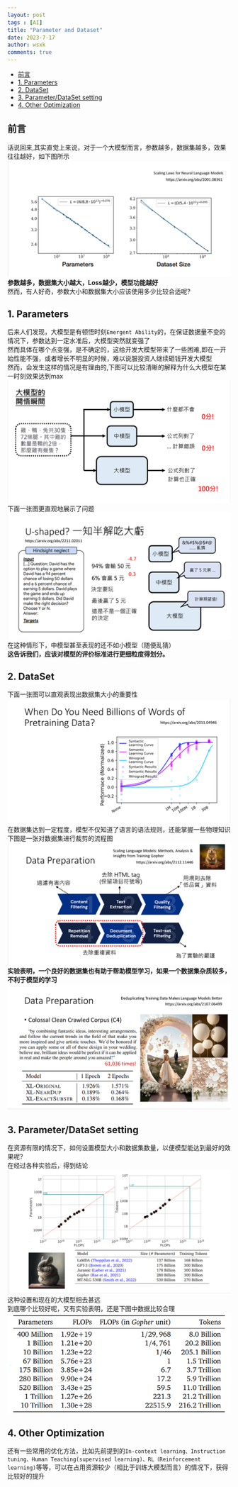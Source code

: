 ```yaml
---
layout: post
tags : [AI]
title: "Parameter and Dataset"
date: 2023-7-17
author: wsxk
comments: true
---
```


- [前言](#前言)
- [1. Parameters](#1-parameters)
- [2. DataSet](#2-dataset)
- [3. Parameter/DataSet setting](#3-parameterdataset-setting)
- [4. Other Optimization](#4-other-optimization)

## 前言<br>
话说回来,其实直觉上来说，对于一个大模型而言，参数越多，数据集越多，效果往往越好，如下图所示<br>
![](https://raw.githubusercontent.com/wsxk/wsxk_pictures/main/2023-7-6/20230718135043.png)
**参数越多，数据集大小越大，Loss越少，模型功能越好**<br>
然而，有人好奇，参数大小和数据集大小应该使用多少比较合适呢?<br>

## 1. Parameters<br>
后来人们发现，大模型是有顿悟时刻`Emergent Ability`的，在保证数据量不变的情况下，参数达到一定水准后，大模型突然就变强了<br>
然而具体在哪个点变强，是不确定的，这给开发大模型带来了一些困难,即在一开始性能不强，或者增长不明显的时候，难以说服投资人继续砸钱开发大模型<br>
然而，会发生这样的情况是有理由的,下图可以比较清晰的解释为什么大模型在某一时刻效果达到max<br>
![](https://raw.githubusercontent.com/wsxk/wsxk_pictures/main/2023-7-6/20230718135734.png)<br>
下面一张图更直观地展示了问题<br>
![](https://raw.githubusercontent.com/wsxk/wsxk_pictures/main/2023-7-6/20230718135850.png)
在这种情形下，中模型甚至表现的还不如小模型（随便乱猜）<br>
**这告诉我们，应该对模型的评价标准进行更细粒度得划分。**<br>


## 2. DataSet<br>
下面一张图可以直观表现出数据集大小的重要性<br>
![](https://raw.githubusercontent.com/wsxk/wsxk_pictures/main/2023-7-6/20230718140305.png)<br>
在数据集达到一定程度，模型不仅知道了语言的语法规则，还能掌握一些物理知识<br>
下图是一张对数据集进行裁剪的流程图<br>
![](https://raw.githubusercontent.com/wsxk/wsxk_pictures/main/2023-7-6/20230718140407.png)
**实验表明，一个良好的数据集也有助于帮助模型学习，如果一个数据集杂质较多，不利于模型的学习**<br>
![](https://raw.githubusercontent.com/wsxk/wsxk_pictures/main/2023-7-6/20230718140524.png)

## 3. Parameter/DataSet setting<br>
在资源有限的情况下，如何设置模型大小和数据集数量，以便模型能达到最好的效果呢?<br>
在经过各种实验后，得到结论<br>
![](https://raw.githubusercontent.com/wsxk/wsxk_pictures/main/2023-7-6/20230718141024.png)<br>
这种设置和现在的大模型相去甚远<br>
到底哪个比较好呢，又有实验表明，还是下图中数据比较合理<br>
![](https://raw.githubusercontent.com/wsxk/wsxk_pictures/main/2023-7-6/20230718141156.png)


## 4. Other Optimization<br>
还有一些常用的优化方法，比如先前提到的`In-context learning、Instruction tuning、Human Teaching(supervised learning)、RL（Reinforcement learning)`等等，可以在占用资源较少（相比于训练大模型而言）的情况下，获得比较好的提升<br>
